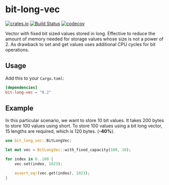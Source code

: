 bit-long-vec
============
[![crates.io](https://img.shields.io/crates/v/bit-long-vec.svg)](https://crates.io/crates/bit-long-vec)
[![Build Status](https://travis-ci.com/eihwaz/bit-long-vec.svg?branch=master)](https://travis-ci.com/eihwaz/bit-long-vec)
[![codecov](https://codecov.io/gh/eihwaz/bit-long-vec/branch/master/graph/badge.svg)](https://codecov.io/gh/eihwaz/bit-long-vec)

Vector with fixed bit sized values stored in long. Effective to reduce the amount of memory needed for storage
values whose size is not a power of 2. As drawback to set and get values uses additional CPU cycles for bit operations.

## Usage

Add this to your `Cargo.toml`:

```toml
[dependencies]
bit-long-vec = "0.2"
```

## Example

In this particular scenario, we want to store 10 bit values. It takes 200 bytes to store 100 values using short.
To store 100 values using a bit long vector, 15 lengths are required, which is 120 bytes. (**-40%**). 

```rust
use bit_long_vec::BitLongVec;

let mut vec = BitLongVec::with_fixed_capacity(100, 10);

for index in 0..100 {
    vec.set(index, 1023);

    assert_eq!(vec.get(index), 1023);
}
```